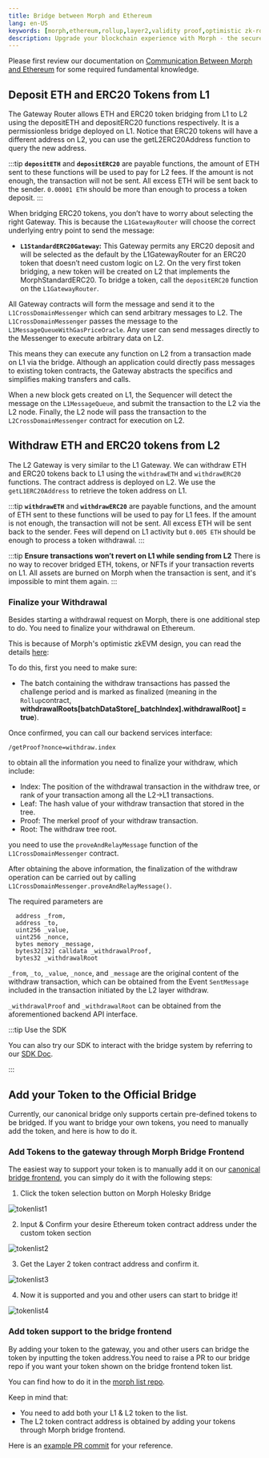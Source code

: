 ```yaml
---
title: Bridge between Morph and Ethereum
lang: en-US
keywords: [morph,ethereum,rollup,layer2,validity proof,optimistic zk-rollup]
description: Upgrade your blockchain experience with Morph - the secure decentralized, cost0efficient, and high-performing optimistic zk-rollup solution. Try it now!
---
```


Please first review our documentation on [Communication Between Morph and Ethereum](../../how-morph-works/general-protocol-design/2-communicate-between-morph-and-ethereum.md) for some required fundamental knowledge. 


## Deposit ETH and ERC20 Tokens from L1​

The Gateway Router allows ETH and ERC20 token bridging from L1 to L2 using the depositETH and depositERC20 functions respectively. It is a permissionless bridge deployed on L1. Notice that ERC20 tokens will have a different address on L2, you can use the getL2ERC20Address function to query the new address.

:::tip
  **`depositETH`** and **`depositERC20`** are payable functions, the amount of ETH sent to these functions will be used
  to pay for L2 fees. If the amount is not enough, the transaction will not be sent. All excess ETH will be sent back to
  the sender. `0.00001 ETH` should be more than enough to process a token deposit.
:::

When bridging ERC20 tokens, you don’t have to worry about selecting the right Gateway. This is because the `L1GatewayRouter` will choose the correct underlying entry point to send the message:

- **`L1StandardERC20Gateway`:** This Gateway permits any ERC20 deposit and will be selected as the default by the L1GatewayRouter for an ERC20 token that doesn’t need custom logic on L2. On the very first token bridging, a new token will be created on L2 that implements the MorphStandardERC20. To bridge a token, call the `depositERC20` function on the `L1GatewayRouter`.


All Gateway contracts will form the message and send it to the `L1CrossDomainMessenger` which can send arbitrary messages to L2. The `L1CrossDomainMessenger` passes the message to the `L1MessageQueueWithGasPriceOracle`. Any user can send messages directly to the Messenger to execute arbitrary data on L2. 

This means they can execute any function on L2 from a transaction made on L1 via the bridge. Although an application could directly pass messages to existing token contracts, the Gateway abstracts the specifics and simplifies making transfers and calls.

When a new block gets created on L1, the Sequencer will detect the message on the `L1MessageQueue`, and submit the transaction to the L2 via the L2 node. Finally, the L2 node will pass the transaction to the `L2CrossDomainMessenger` contract for execution on L2.

## Withdraw ETH and ERC20 tokens from L2

The L2 Gateway is very similar to the L1 Gateway. We can withdraw ETH and ERC20 tokens back to L1 using the `withdrawETH` and `withdrawERC20` functions. The contract address is deployed on L2. We use the `getL1ERC20Address` to retrieve the token address on L1.

:::tip
  **`withdrawETH`** and **`withdrawERC20`** are payable functions, and the amount of ETH sent to these functions will be used to pay for L1 fees. If the amount is not enough, the transaction will not be sent. All excess ETH will be sent back to the sender. Fees will depend on L1 activity but `0.005 ETH` should be enough to process a token withdrawal.
:::

:::tip
  **Ensure transactions won’t revert on L1 while sending from L2**  There is no way to recover bridged ETH, tokens, or NFTs if your transaction reverts on L1. All assets are burned on Morph when the transaction is sent, and it's impossible to mint them again.
:::

### Finalize your Withdrawal

Besides starting a withdrawal request on Morph, there is one additional step to do. You need to finalize your withdrawal on Ethereum.

This is because of Morph's optimistic zkEVM design, you can read the details [here](../../how-morph-works/general-protocol-design/2-communicate-between-morph-and-ethereum.md): 



To do this, first you need to make sure:

- The batch containing the withdraw transactions has passed the challenge period and is marked as finalized (meaning in the `Rollup`contract, **withdrawalRoots[batchDataStore[_batchIndex].withdrawalRoot] = true**).

Once confirmed, you can call our backend services interface:

`/getProof?nonce=withdraw.index`

to obtain all the information you need to finalize your withdraw, which include:

- Index: The position of the withdrawal transaction in the withdraw tree, or rank of your transaction among all the L2->L1 transactions.
- Leaf: The hash value of your withdraw transaction that stored in the tree.
- Proof: The merkel proof of your withdraw transaction.
- Root: The withdraw tree root.


you need to use the `proveAndRelayMessage` function of the `L1CrossDomainMessenger` contract.

After obtaining the above information, the finalization of the withdraw operation can be carried out by calling `L1CrossDomainMessenger.proveAndRelayMessage()`.

The required parameters are 

```solidity
  address _from, 
  address _to, 
  uint256 _value, 
  uint256 _nonce, 
  bytes memory _message, 
  bytes32[32] calldata _withdrawalProof, 
  bytes32 _withdrawalRoot
```

`_from`, `_to`, `_value`, `_nonce`, and `_message` are the original content of the withdraw transaction, which can be obtained from the Event `SentMessage` included in the transaction initiated by the L2 layer withdraw. 

`_withdrawalProof` and `_withdrawalRoot` can be obtained from the aforementioned backend API interface.


:::tip Use the SDK

You can also try our SDK to interact with the bridge system by referring to our [SDK Doc](../sdk/globals.md).

:::
## Add your Token to the Official Bridge

Currently, our canonical bridge only supports certain pre-defined tokens to be bridged. If you want to bridge your own tokens, you need to manually add the token, and here is how to do it.

### Add Tokens to the gateway through Morph Bridge Frontend

The easiest way to support your token is to manually add it on our [canonical bridge frontend](https://bridge-holesky.morphl2.io/), you can simply do it with the following steps:

1. Click the token selection button on Morph Holesky Bridge

![tokenlist1](../../../assets/docs/protocol/general/bridge/tokenlist/tokenlist1.png)


2. Input & Confirm your desire Ethereum token contract address under the custom token section

![tokenlist2](../../../assets/docs/protocol/general/bridge/tokenlist/tokenlist2.png)

3. Get the Layer 2 token contract address and confirm it.

![tokenlist3](../../../assets/docs/protocol/general/bridge/tokenlist/tokenlist3.png)

4. Now it is supported and you and other users can start to bridge it! 

![tokenlist4](../../../assets/docs/protocol/general/bridge/tokenlist/tokenlist4.png)

### Add token support to the bridge frontend

By adding your token to the gateway, you and other users can bridge the token by inputting the token address.You need to raise a PR to our bridge repo if you want your token shown on the bridge frontend token list.

You can find how to do it in the [morph list repo](https://github.com/morph-l2/morph-list).


Keep in mind that:
- You need to add both your L1 & L2 token to the list.
- The L2 token contract address is obtained by adding your tokens through Morph bridge frontend.

Here is an [example PR commit](https://github.com/morph-l2/morph-list/pull/27/commits/228481db6b8d69b8f40e7369dae62722aa570eb7
) for your reference.




